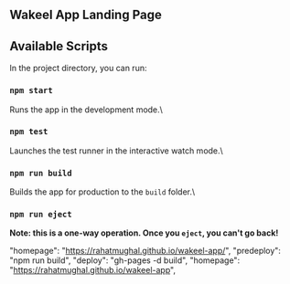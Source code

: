 ## Wakeel App Landing Page


## Available Scripts

In the project directory, you can run:

### `npm start`

Runs the app in the development mode.\


### `npm test`

Launches the test runner in the interactive watch mode.\


### `npm run build`

Builds the app for production to the `build` folder.\


### `npm run eject`

**Note: this is a one-way operation. Once you `eject`, you can't go back!**

  "homepage": "https://rahatmughal.github.io/wakeel-app/",
    "predeploy": "npm run build",
    "deploy": "gh-pages -d build",
      "homepage": "https://rahatmughal.github.io/wakeel-app",